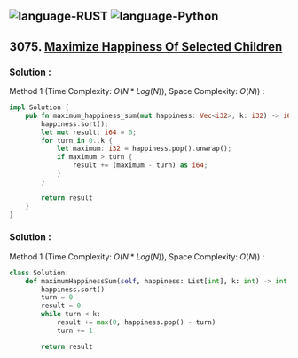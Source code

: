 ![language-RUST](https://img.shields.io/badge/RUST-8d4004?style=for-the-badge&logo=RUST)
![language-Python](https://img.shields.io/badge/Python-ffd43b?style=for-the-badge&logo=PYTHON)
---

## 3075. [Maximize Happiness Of Selected Children](https://leetcode.com/problems/maximize-happiness-of-selected-children)

### Solution :

Method 1 (Time Complexity: $O(N*Log(N))$, Space Complexity: $O(N)$) :
```rust
impl Solution {
    pub fn maximum_happiness_sum(mut happiness: Vec<i32>, k: i32) -> i64 {
        happiness.sort();
        let mut result: i64 = 0;
        for turn in 0..k {
            let maximum: i32 = happiness.pop().unwrap();
            if maximum > turn {
                result += (maximum - turn) as i64;
            }
        }

        return result
    }
}
```

### Solution :

Method 1 (Time Complexity: $O(N*Log(N))$, Space Complexity: $O(N)$) :
```python
class Solution:
    def maximumHappinessSum(self, happiness: List[int], k: int) -> int:
        happiness.sort()
        turn = 0
        result = 0
        while turn < k:
            result += max(0, happiness.pop() - turn)
            turn += 1

        return result
```
